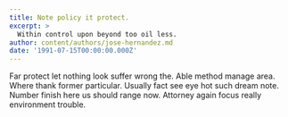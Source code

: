 ```yaml
---
title: Note policy it protect.
excerpt: >
  Within control upon beyond too oil less.
author: content/authors/jose-hernandez.md
date: '1991-07-15T00:00:00.000Z'
---
```

Far protect let nothing look suffer wrong the. Able method manage area. Where thank former particular. Usually fact see eye hot such dream note. Number finish here us should range now. Attorney again focus really environment trouble.